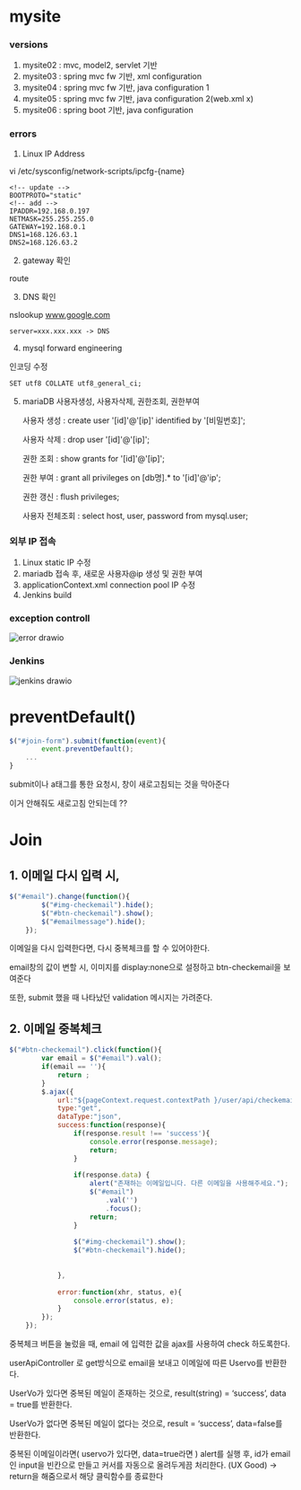 # mysite

### versions
1.	mysite02 : mvc, model2, servlet 기반 
2.	mysite03 : spring mvc fw 기반, xml configuration 
3.	mysite04 : spring mvc fw 기반, java configuration 1
4.	mysite05 : spring mvc fw 기반, java configuration 2(web.xml x)
5.	mysite06 : spring boot 기반, java configuration

### errors
1.	Linux IP Address

   vi /etc/sysconfig/network-scripts/ipcfg-{name}
	
	<!-- update -->
	BOOTPROTO="static"
	<!-- add -->
	IPADDR=192.168.0.197
	NETMASK=255.255.255.0
	GATEWAY=192.168.0.1
	DNS1=168.126.63.1
	DNS2=168.126.63.2
	
2.	gateway 확인

   route

3.	DNS 확인
   
   nslookup www.google.com
   
	server=xxx.xxx.xxx -> DNS
   
4.	mysql forward engineering

   인코딩 수정
  
	SET utf8 COLLATE utf8_general_ci;
	
5.	mariaDB 사용자생성, 사용자삭제, 권한조회, 권한부여

	사용자 생성 : create user '[id]'@'[ip]' identified by '[비밀번호]';
	
	사용자 삭제 : drop user '[id]'@'[ip]';
	
	권한 조회 : show grants for '[id]'@'[ip]';
	
	권한 부여 : grant all privileges on [db명].* to '[id]'@'ip';
	
	권한 갱신 : flush privileges;
	
	사용자 전체조회 : select host, user, password from mysql.user;

### 외부 IP 접속
1.	Linux static IP 수정
2.	mariadb 접속 후, 새로운 사용자@ip 생성 및 권한 부여
3.	applicationContext.xml connection pool IP 수정
4.	Jenkins build

### exception controll
![error drawio](https://user-images.githubusercontent.com/66767038/152187615-5ab78bcf-a82f-45a0-9490-b784d94c3de5.png)

### Jenkins
![jenkins drawio](https://user-images.githubusercontent.com/66767038/152201248-10f56ced-7dae-448f-980b-6ed129ec5048.png)

# preventDefault()

```jsx
$("#join-form").submit(function(event){
		event.preventDefault();
	...
}
```

submit이나 a태그를 통한 요청시, 창이 새로고침되는 것을 막아준다

이거 안해줘도 새로고침 안되는데 ??

# Join

## 1. 이메일 다시 입력 시,

```jsx
$("#email").change(function(){
		$("#img-checkemail").hide();
		$("#btn-checkemail").show();
		$("#emailmessage").hide();
	});
```

이메일을 다시 입력한다면, 다시 중복체크를 할 수 있어야한다.

email창의 값이 변할 시, 이미지를 display:none으로 설정하고 btn-checkemail을 보여준다

또한, submit 했을 때 나타났던 validation 메시지는 가려준다.

## 2. 이메일 중복체크

```jsx
$("#btn-checkemail").click(function(){
		var email = $("#email").val();
		if(email == ''){
			return ;
		}
		$.ajax({
			url:"${pageContext.request.contextPath }/user/api/checkemail?email="+email,
			type:"get",
			dataType:"json",
			success:function(response){
				if(response.result !== 'success'){
					console.error(response.message);
					return;
				}
				
				if(response.data) {
					alert("존재하는 이메일입니다. 다른 이메일을 사용해주세요.");
					$("#email")
						.val('')
						.focus();
					return;
				}
				
				$("#img-checkemail").show();
				$("#btn-checkemail").hide();
				
				
			},
			
			error:function(xhr, status, e){
				console.error(status, e);
			}
		});
	});
```

중복체크 버튼을 눌렀을 때, email 에 입력한 값을 ajax를 사용하여 check 하도록한다.

userApiController 로 get방식으로 email을 보내고 이메일에 따른 Uservo를 반환한다.

UserVo가 있다면 중복된 메일이 존재하는 것으로, result(string) = ‘success’, data = true를 반환한다.

UserVo가 없다면 중복된 메일이 없다는 것으로, result = ‘success’, data=false를 반환한다.

중복된 이메일이라면( uservo가 있다면, data=true라면 )  alert를 실행 후, id가 email인 input을 빈칸으로 만들고 커서를 자동으로 올려두게끔 처리한다. (UX Good) → return을 해줌으로서 해당 클릭함수를 종료한다

